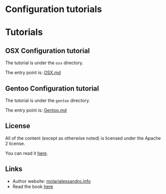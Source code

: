 # Configuration tutorials

# Tutorials

## OSX Configuration tutorial

The tutorial is under the `osx` directory.

The entry point is: [OSX.md](./osx/osx.md)

## Gentoo Configuration tutorial

The tutorial is under the `gentoo` directory.

The entry point is: [Gentoo.md](./gentoo/gentoo.md)

## License

All of the content (except as otherwise noted) is licensed under the Apache 2 license.

You can read it [here](./LICENSE).

## Links

* Author website: [molarialessandro.info](https://molarialessandro.info)
* Read the book [here](http://alem0lars.gitbooks.io/configuration-tutorials/)

